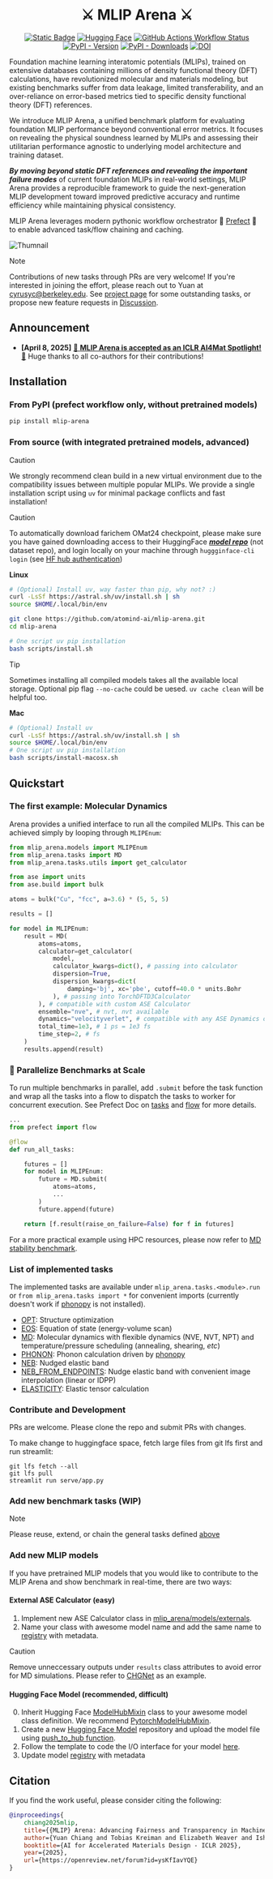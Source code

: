 <div align="center">
    <h1>⚔️ MLIP Arena ⚔️</h1>
    <a href="https://openreview.net/forum?id=ysKfIavYQE#discussion"><img alt="Static Badge" src="https://img.shields.io/badge/ICLR-AI4Mat-blue"></a>
    <a href="https://huggingface.co/spaces/atomind/mlip-arena"><img src="https://img.shields.io/badge/%F0%9F%A4%97%20Hugging%20Face-Space-blue" alt="Hugging Face"></a>
    <a href="https://github.com/atomind-ai/mlip-arena/actions"><img alt="GitHub Actions Workflow Status" src="https://img.shields.io/github/actions/workflow/status/atomind-ai/mlip-arena/test.yaml"></a>
    <a href="https://pypi.org/project/mlip-arena/"><img alt="PyPI - Version" src="https://img.shields.io/pypi/v/mlip-arena"></a>
    <a href="https://pypi.org/project/mlip-arena/"><img alt="PyPI - Downloads" src="https://img.shields.io/pypi/dm/mlip-arena"></a>
    <a href="https://zenodo.org/doi/10.5281/zenodo.13704399"><img src="https://zenodo.org/badge/776930320.svg" alt="DOI"></a>
    <!-- <a href="https://discord.gg/W8WvdQtT8T"><img alt="Discord" src="https://img.shields.io/discord/1299613474820984832?logo=discord"> -->
</a>
</div>

Foundation machine learning interatomic potentials (MLIPs), trained on extensive databases containing millions of density functional theory (DFT) calculations, have revolutionized molecular and materials modeling, but existing benchmarks suffer from data leakage, limited transferability, and an over-reliance on error-based metrics tied to specific density functional theory (DFT) references.

We introduce MLIP Arena, a unified benchmark platform for evaluating foundation MLIP performance beyond conventional error metrics. It focuses on revealing the physical soundness learned by MLIPs and assessing their utilitarian performance agnostic to underlying model architecture and training dataset. 

***By moving beyond static DFT references and revealing the important failure modes*** of current foundation MLIPs in real-world settings, MLIP Arena provides a reproducible framework to guide the next-generation MLIP development toward improved predictive accuracy and runtime efficiency while maintaining physical consistency.

MLIP Arena leverages modern pythonic workflow orchestrator 💙
 [Prefect](https://www.prefect.io/) 💙
 to enable advanced task/flow chaining and caching.

![Thumnail](../serve/assets/workflow.png)

> [!NOTE]
> Contributions of new tasks through PRs are very welcome! If you're interested in joining the effort, please reach out to Yuan at [cyrusyc@berkeley.edu](mailto:cyrusyc@berkeley.edu). See [project page](https://github.com/orgs/atomind-ai/projects/1) for some outstanding tasks, or propose new feature requests in [Discussion](https://github.com/atomind-ai/mlip-arena/discussions/new?category=ideas).

## Announcement

- **[April 8, 2025]** [🎉 **MLIP Arena is accepted as an ICLR AI4Mat Spotlight!** 🎉](https://openreview.net/forum?id=ysKfIavYQE#discussion) Huge thanks to all co-authors for their contributions!


## Installation

### From PyPI (prefect workflow only, without pretrained models)

```bash
pip install mlip-arena
```

### From source (with integrated pretrained models, advanced)

> [!CAUTION] 
> We strongly recommend clean build in a new virtual environment due to the compatibility issues between multiple popular MLIPs. We provide a single installation script using `uv` for minimal package conflicts and fast installation!

> [!CAUTION]
> To automatically download farichem OMat24 checkpoint, please make sure you have gained downloading access to their HuggingFace [***model repo***](https://huggingface.co/facebook/OMAT24) (not dataset repo), and login locally on your machine through `huggginface-cli login` (see [HF hub authentication](https://huggingface.co/docs/huggingface_hub/en/quick-start#authentication))

**Linux**

```bash
# (Optional) Install uv, way faster than pip, why not? :)
curl -LsSf https://astral.sh/uv/install.sh | sh
source $HOME/.local/bin/env

git clone https://github.com/atomind-ai/mlip-arena.git
cd mlip-arena

# One script uv pip installation
bash scripts/install.sh
```

> [!TIP]
> Sometimes installing all compiled models takes all the available local storage. Optional pip flag `--no-cache` could be uesed. `uv cache clean` will be helpful too.

**Mac**

```bash
# (Optional) Install uv
curl -LsSf https://astral.sh/uv/install.sh | sh
source $HOME/.local/bin/env
# One script uv pip installation
bash scripts/install-macosx.sh
```

## Quickstart

### The first example: Molecular Dynamics

Arena provides a unified interface to run all the compiled MLIPs. This can be achieved simply by looping through `MLIPEnum`:

```python
from mlip_arena.models import MLIPEnum
from mlip_arena.tasks import MD 
from mlip_arena.tasks.utils import get_calculator

from ase import units
from ase.build import bulk

atoms = bulk("Cu", "fcc", a=3.6) * (5, 5, 5)

results = []

for model in MLIPEnum:
    result = MD(
        atoms=atoms,
        calculator=get_calculator(
            model,
            calculator_kwargs=dict(), # passing into calculator
            dispersion=True,
            dispersion_kwargs=dict(
                damping='bj', xc='pbe', cutoff=40.0 * units.Bohr
            ), # passing into TorchDFTD3Calculator
        ), # compatible with custom ASE Calculator
        ensemble="nve", # nvt, nvt available
        dynamics="velocityverlet", # compatible with any ASE Dynamics objects and their class names
        total_time=1e3, # 1 ps = 1e3 fs
        time_step=2, # fs
    )
    results.append(result)
```

### 🚀 Parallelize Benchmarks at Scale

To run multiple benchmarks in parallel, add `.submit` before the task function and wrap all the tasks into a flow to dispatch the tasks to worker for concurrent execution. See Prefect Doc on [tasks](https://docs.prefect.io/v3/develop/write-tasks) and [flow](https://docs.prefect.io/v3/develop/write-flows) for more details.

```python
...
from prefect import flow

@flow
def run_all_tasks:

    futures = []
    for model in MLIPEnum:
        future = MD.submit(
            atoms=atoms,
            ...
        )
        future.append(future)

    return [f.result(raise_on_failure=False) for f in futures]
```

For a more practical example using HPC resources, please now refer to [MD stability benchmark](../benchmarks/stability/temperature.ipynb).

### List of implemented tasks

The implemented tasks are available under `mlip_arena.tasks.<module>.run` or `from mlip_arena.tasks import *` for convenient imports (currently doesn't work if [phonopy](https://phonopy.github.io/phonopy/install.html) is not installed).

- [OPT](../mlip_arena/tasks/optimize.py#L56): Structure optimization
- [EOS](../mlip_arena/tasks/eos.py#L42): Equation of state (energy-volume scan)
- [MD](../mlip_arena/tasks/md.py#L200): Molecular dynamics with flexible dynamics (NVE, NVT, NPT) and temperature/pressure scheduling (annealing, shearing, *etc*)
- [PHONON](../mlip_arena/tasks/phonon.py#L110): Phonon calculation driven by [phonopy](https://phonopy.github.io/phonopy/install.html)
- [NEB](../mlip_arena/tasks/neb.py#L96): Nudged elastic band
- [NEB_FROM_ENDPOINTS](../mlip_arena/tasks/neb.py#L164): Nudge elastic band with convenient image interpolation (linear or IDPP)
- [ELASTICITY](../mlip_arena/tasks/elasticity.py#L78): Elastic tensor calculation

### Contribute and Development

PRs are welcome. Please clone the repo and submit PRs with changes.

To make change to huggingface space, fetch large files from git lfs first and run streamlit:

```
git lfs fetch --all
git lfs pull
streamlit run serve/app.py
```

### Add new benchmark tasks (WIP)

> [!NOTE]
> Please reuse, extend, or chain the general tasks defined [above](#list-of-implemented-tasks)

### Add new MLIP models 

If you have pretrained MLIP models that you would like to contribute to the MLIP Arena and show benchmark in real-time, there are two ways:

#### External ASE Calculator (easy)

1. Implement new ASE Calculator class in [mlip_arena/models/externals](../mlip_arena/models/externals). 
2. Name your class with awesome model name and add the same name to [registry](../mlip_arena/models/registry.yaml) with metadata.

> [!CAUTION] 
> Remove unneccessary outputs under `results` class attributes to avoid error for MD simulations. Please refer to [CHGNet](../mlip_arena/models/externals/chgnet.py) as an example.

#### Hugging Face Model (recommended, difficult)

0. Inherit Hugging Face [ModelHubMixin](https://huggingface.co/docs/huggingface_hub/en/package_reference/mixins) class to your awesome model class definition. We recommend [PytorchModelHubMixin](https://huggingface.co/docs/huggingface_hub/en/package_reference/mixins#huggingface_hub.PyTorchModelHubMixin).
1. Create a new [Hugging Face Model](https://huggingface.co/new) repository and upload the model file using [push_to_hub function](https://huggingface.co/docs/huggingface_hub/en/package_reference/mixins#huggingface_hub.ModelHubMixin.push_to_hub).
2. Follow the template to code the I/O interface for your model [here](../mlip_arena/models/README.md). 
3. Update model [registry](../mlip_arena/models/registry.yaml) with metadata

## Citation

If you find the work useful, please consider citing the following:

```bibtex
@inproceedings{
    chiang2025mlip,
    title={{MLIP} Arena: Advancing Fairness and Transparency in Machine Learning Interatomic Potentials through an Open and Accessible Benchmark Platform},
    author={Yuan Chiang and Tobias Kreiman and Elizabeth Weaver and Ishan Amin and Matthew Kuner and Christine Zhang and Aaron Kaplan and Daryl Chrzan and Samuel M Blau and Aditi S. Krishnapriyan and Mark Asta},
    booktitle={AI for Accelerated Materials Design - ICLR 2025},
    year={2025},
    url={https://openreview.net/forum?id=ysKfIavYQE}
}
```